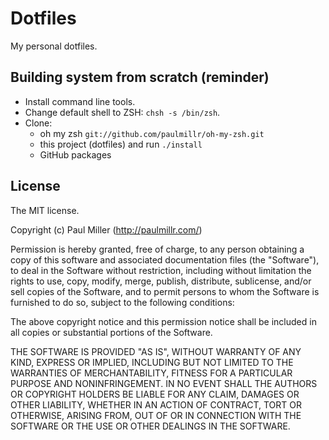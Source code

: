 # Dotfiles
My personal dotfiles.

## Building system from scratch (reminder)

* Install command line tools.
* Change default shell to ZSH: `chsh -s /bin/zsh`.
* Clone:
    * oh my zsh `git://github.com/paulmillr/oh-my-zsh.git`
    * this project (dotfiles) and run `./install`
    * GitHub packages

## License
The MIT license.

Copyright (c) Paul Miller (http://paulmillr.com/)

Permission is hereby granted, free of charge, to any person obtaining a copy of this software and associated documentation files (the "Software"), to deal in the Software without restriction, including without limitation the rights to use, copy, modify, merge, publish, distribute, sublicense, and/or sell copies of the Software, and to permit persons to whom the Software is furnished to do so, subject to the following conditions:

The above copyright notice and this permission notice shall be included in all copies or substantial portions of the Software.

THE SOFTWARE IS PROVIDED "AS IS", WITHOUT WARRANTY OF ANY KIND, EXPRESS OR IMPLIED, INCLUDING BUT NOT LIMITED TO THE WARRANTIES OF MERCHANTABILITY, FITNESS FOR A PARTICULAR PURPOSE AND NONINFRINGEMENT. IN NO EVENT SHALL THE AUTHORS OR COPYRIGHT HOLDERS BE LIABLE FOR ANY CLAIM, DAMAGES OR OTHER LIABILITY, WHETHER IN AN ACTION OF CONTRACT, TORT OR OTHERWISE, ARISING FROM, OUT OF OR IN CONNECTION WITH THE SOFTWARE OR THE USE OR OTHER DEALINGS IN THE SOFTWARE.
